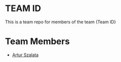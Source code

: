 # TEAM ID
This is a team repo for members of the team {Team ID}

# Team Members
* [Artur Szalata](members/arturSzalata.md)
